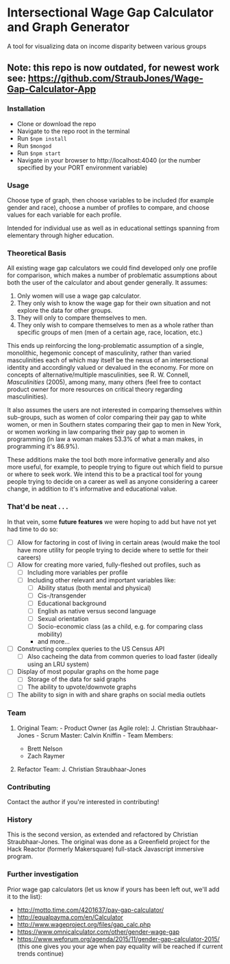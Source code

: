 # Intersectional Wage Gap Calculator and Graph Generator

A tool for visualizing data on income disparity between various groups

## Note: this repo is now outdated, for newest work see: https://github.com/StraubJones/Wage-Gap-Calculator-App 

### Installation

- Clone or download the repo
- Navigate to the repo root in the terminal
- Run `$npm install`
- Run `$mongod`
- Run `$npm start`
- Navigate in your browser to http://localhost:4040 (or the number specified by your PORT environment variable)

### Usage

Choose type of graph, then choose variables to be included (for example gender and race), choose a number of profiles to compare, and choose values for each variable for each profile.

Intended for individual use as well as in educational settings spanning from elementary through higher education.

### Theoretical Basis

All existing wage gap calculators we could find developed only one profile for comparison, which makes a number of problematic assumptions about both the user of the calculator and about gender generally. It assumes:

1. Only women will use a wage gap calculator.
2. They only wish to know the wage gap for their own situation and not explore the data for other groups.
3. They will only to compare themselves to men.
4. They only wish to compare themselves to men as a whole rather than specific groups of men (men of a certain age, race, location, etc.)

This ends up reinforcing the long-problematic assumption of a single, monolithic, hegemonic concept of masculinity, rather than varied masculinities each of which may itself be the nexus of an intersectional identity and accordingly valued or devalued in the economy. For more on concepts of alternative/multiple masculinities, see R. W. Connell, _Masculinities_ (2005), among many, many others (feel free to contact product owner for more resources on critical theory regarding masculinities).

It also assumes the users are not interested in comparing themselves within sub-groups, such as women of color comparing their pay gap to white women, or men in Southern states comparing their gap to men in New York, or women working in law comparing their pay gap to women in programming (in law a woman makes 53.3% of what a man makes, in programming it's 86.9%).

These additions make the tool both more informative generally and also more useful, for example, to people trying to figure out which field to pursue or where to seek work. We intend this to be a practical tool for young people trying to decide on a career as well as anyone considering a career change, in addition to it's informative and educational value.

### That'd be neat . . .

In that vein, some **future features** we were hoping to add but have not yet had time to do so:
- [ ] Allow for factoring in cost of living in certain areas (would make the tool have more utility for people trying to decide where to settle for their careers)
- [ ] Allow for creating more varied, fully-fleshed out profiles, such as
  - [ ] Including more variables per profile
  - [ ] Including other relevant and important variables like:
    - [ ] Ability status (both mental and physical)
    - [ ] Cis-/transgender
    - [ ] Educational background
    - [ ] English as native versus second language
    - [ ] Sexual orientation
    - [ ] Socio-economic class (as a child, e.g. for comparing class mobility)
    - and more...
- [ ] Constructing complex queries to the US Census API
  - [ ] Also cacheing the data from common queries to load faster (ideally using an LRU system)
- [ ] Display of most popular graphs on the home page
  - [ ] Storage of the data for said graphs
  - [ ] The ability to upvote/downvote graphs
- [ ] The ability to sign in with and share graphs on social media outlets

### Team

  1. Original Team:
    - Product Owner (as Agile role): J. Christian Straubhaar-Jones
    - Scrum Master: Calvin Kniffin
    - Team Members:
      - Brett Nelson
      - Zach Raymer

  2. Refactor Team: J. Christian Straubhaar-Jones

### Contributing

Contact the author if you're interested in contributing!

### History

This is the second version, as extended and refactored by Christian Straubhaar-Jones. The original was done as a Greenfield project for the Hack Reactor (formerly Makersquare) full-stack Javascript immersive program.

### Further investigation

Prior wage gap calculators (let us know if yours has been left out, we'll add it to the list):
- http://motto.time.com/4201637/pay-gap-calculator/
- http://equalpayma.com/en/Calculator
- http://www.wageproject.org/files/gap_calc.php
- https://www.omnicalculator.com/other/gender-wage-gap
- https://www.weforum.org/agenda/2015/11/gender-gap-calculator-2015/ (this one gives you your age when pay equality will be reached if current trends continue)
